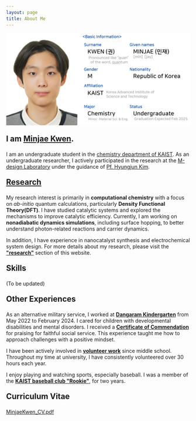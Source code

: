 ```yaml
---
layout: page
title: About Me
---
```


<img src="/images/AboutMe.png" style="max-width: 100%; height: auto;" />

<p style="font-size: 150%;">
      <strong>I am <a href="/files/MinjaeKwen_CV.pdf">Minjae Kwen</a>.</strong>
</p>

I am an undergraduate student in the <a href="https://chem.kaist.ac.kr/eng">chemistry department of KAIST</a>. As an undergraduate researcher, I actively participated in the research at the <a href="https://www.m-design-lab.net/">M-design Laboratory</a> under the guidance of <a href="https://chem.kaist.ac.kr/eng/faculty/view/id/20">Pf. Hyungjun Kim</a>. 

<p style="font-size: 150%;">
      <a href="https://minjaekwen.github.io/research/">
            <strong>Research</strong>
      </a>
</p>

My research interest is primarily in <strong>computational chemistry</strong> with a focus on <i>ab-initio</i> quantum calculations, particularly <strong>Density Functional Theory(DFT)</strong>. I have studied catalytic systems and explored the mechanisms to improve catalytic efficiency. Currently, I am working on <strong>nonadiabatic dynamics simulations</strong>, including surface hopping, to better understand photon-related reactions and carrier dynamics. 

In addition, I have experience in nanocatalyst synthesis and electrochemical system design. For more details about my research, please visit the <strong><a href="https://minjaekwen.github.io/research/">"research"</a></strong> section of this website.

<p style="font-size: 150%;">
      <strong>Skills</strong>
</p>

(To be updated)

<p style="font-size: 150%;">
      <strong>Other Experiences</strong>
</p>

As an alternative military service, I worked at <a href="https://dangaram-k.goegh.kr/dangaram-k/main.do"><strong>Dangaram Kindergarten</strong></a> from May 2022 to February 2024. I cared for children with developmental disabilities and mental disorders. I received a <a href="/files/Certificate_of_Commendation.pdf"><strong>Certificate of Commendation</strong></a> for praising for faithful social service. This experience taught me how to approach challenges with a positive mindset.

I have been actively involved in <a href="/files/Certificate_of_Volunteer(Feb2019-Feb2024).pdf"><strong>volunteer work</strong></a> since middle school. Throughout my time at university, I have consistently volunteered over 30 hours each year.

I enjoy playing and watching sports, especially baseball. I was a member of the <a href="https://www.instagram.com/kaistrookiesbb.1986/"><strong>KAIST baseball club "Rookie"</strong></a>, for two years.


<p style="font-size: 150%;">
      <strong>Curriculum Vitae</strong>
</p>

<a href="/files/MinjaeKwen_CV.pdf">MinjaeKwen_CV.pdf</a>


